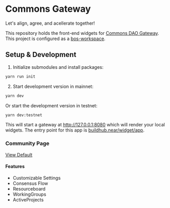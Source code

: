 # Commons Gateway

Let's align, agree, and acellerate together!

This repository holds the front-end widgets for [Commons DAO Gateway](https://commons.build/now/). This project is configured as a [bos-workspace](https://github.com/nearbuilders/bos-workspace).

## Setup & Development

1. Initialize submodules and install packages:

```cmd
yarn run init
```

2. Start development version in mainnet:

```cmd
yarn dev
```

Or start the development version in testnet:

```cmd
yarn dev:testnet
```

This will start a gateway at http://127.0.0.1:8080 which will render your local widgets. The entry point for this app is [buildhub.near/widget/app](http://127.0.0.1:8080/buildhub.near/widget/app).

### Community Page

[View Default](https://nearbuilders.org/build.sputnik-dao.near/widget/community)

#### Features

- Customizable Settings
- Consensus Flow
- Resourceboard
- WorkingGroups
- ActiveProjects
